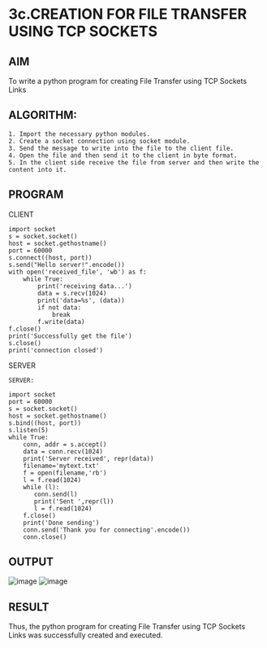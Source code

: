 # 3c.CREATION FOR FILE TRANSFER USING TCP SOCKETS
## AIM
To write a python program for creating File Transfer using TCP Sockets Links
## ALGORITHM:
~~~
1. Import the necessary python modules.
2. Create a socket connection using socket module.
3. Send the message to write into the file to the client file.
4. Open the file and then send it to the client in byte format.
5. In the client side receive the file from server and then write the content into it.
~~~
## PROGRAM
CLIENT
~~~
import socket 
s = socket.socket() 
host = socket.gethostname() 
port = 60000 
s.connect((host, port)) 
s.send("Hello server!".encode()) 
with open('received_file', 'wb') as f: 
    while True: 
        print('receiving data...') 
        data = s.recv(1024) 
        print('data=%s', (data)) 
        if not data: 
            break 
        f.write(data) 
f.close() 
print('Successfully get the file') 
s.close() 
print('connection closed')
~~~
SERVER
~~~
SERVER: 
 
import socket                    
port = 60000                    
s = socket.socket()              
host = socket.gethostname()      
s.bind((host, port))              
s.listen(5)                      
while True: 
    conn, addr = s.accept()      
    data = conn.recv(1024) 
    print('Server received', repr(data)) 
    filename='mytext.txt' 
    f = open(filename,'rb') 
    l = f.read(1024) 
    while (l): 
       conn.send(l) 
       print('Sent ',repr(l)) 
       l = f.read(1024) 
    f.close() 
    print('Done sending') 
    conn.send('Thank you for connecting'.encode()) 
    conn.close()
~~~
## OUTPUT
![image](https://github.com/sharmitha3/3c.FILE_TRANSFER_USING_TCP_SOCKETS/assets/145974496/49a911cd-e532-43ce-ac09-e2a0554c6c97)
![image](https://github.com/sharmitha3/3c.FILE_TRANSFER_USING_TCP_SOCKETS/assets/145974496/c152071e-d3ee-499c-b83d-84b4f93115fa)

## RESULT
Thus, the python program for creating File Transfer using TCP Sockets Links was 
successfully created and executed.
